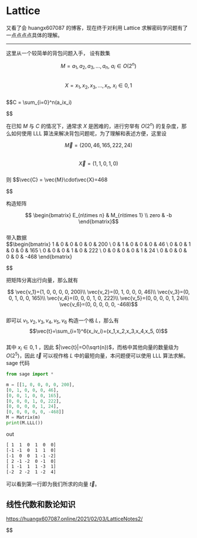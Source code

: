 # Lattice

又看了会 huangx607087 的博客，现在终于对利用 Lattice 求解密码学问题有了一点点点点具体的理解。

---

这里从一个较简单的背包问题入手，
设有数集

$$
M = a_1, a_2, a_3,…, a_n, \ a_i \in O(2^n)$$  
$$X = x_1, x_2, x_3,…, x_n, \ x_i \in 0, 1$$  
$$C = \sum_{i=0}^n(a_ix_i)

$$

在已知 $M$ 与 $C$ 的情况下，通常求 $X$ 是困难的，进行穷举有 $O(2^n)$ 的复杂度，那么如何使用 LLL 算法来解决背包问题呢，为了理解和表述方便，这里设

$$
\vec{M} = (200, 46, 165, 222, 24)$$  
$$\vec{X} = (1, 1, 0, 1, 0)$$  
则
$$\vec{C} = \vec{M}\cdot\vec{X}=468

$$

构造矩阵

$$
\begin{bmatrix}
E_{n\times n} & M_{n\times 1} \\
zero & -b
\end{bmatrix}$$  
带入数据  
$$\begin{bmatrix}
1 & 0 & 0 & 0 & 0 & 200 \\
0 & 1 & 0 & 0 & 0 & 46 \\
0 & 0 & 1 & 0 & 0 & 165 \\
0 & 0 & 0 & 1 & 0 & 222 \\
0 & 0 & 0 & 0 & 1 & 24 \\
0 & 0 & 0 & 0 & 0 & -468
\end{bmatrix}

$$

把矩阵分离出行向量，那么就有

$$
\vec{v_1}=(1, 0, 0, 0, 0, 200)\\
\vec{v_2}=(0, 1, 0, 0, 0, 46)\\
\vec{v_3}=(0, 0, 1, 0, 0, 165)\\
\vec{v_4}=(0, 0, 0, 1, 0, 222)\\
\vec{v_5}=(0, 0, 0, 0, 1, 24)\\
\vec{v_6}=(0, 0, 0, 0, 0, -468)$$  
即可以 $v_1,v_2,v_3,v_4,v_5,v_6$ 构造一个格 $L$，那么有  
$$\vec{t}=\sum_{i=1}^6(x_iv_i)=(x_1,x_2,x_3,x_4,x_5, 0)$$  
其中 $x_i\in 0,1$ ，因此 $|\vec{t}|=O(\sqrt{n})$，而格中其他向量的数量级为 $O(2^5)$，因此 $\vec{t}$ 可以视作格 $L$ 中的最短向量，本问题便可以使用 LLL 算法求解。  
sage 代码

```py
from sage import *

m = [[1, 0, 0, 0, 0, 200],
[0, 1, 0, 0, 0, 46],
[0, 0, 1, 0, 0, 165],
[0, 0, 0, 1, 0, 222],
[0, 0, 0, 0, 1, 24],
[0, 0, 0, 0, 0, -468]]
M = Matrix(m)
print(M.LLL())
```

out

```txt
[ 1  1  0  1  0  0]
[-1 -1  0  1  1  0]
[-1  0  0  1 -1 -2]
[ 2 -1 -2  0 -1  0]
[ 1 -1  1  1 -3  1]
[-2  2 -2  1 -2  4]
```

可以看到第一行即为我们所求的向量 $\vec{t}$。

## 线性代数和数论知识

<https://huangx607087.online/2021/02/03/LatticeNotes2/>

$$

